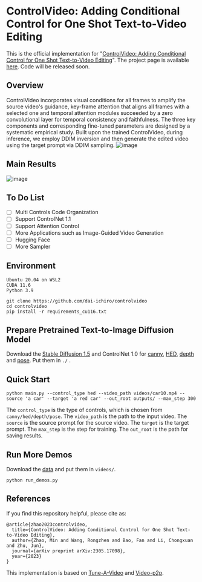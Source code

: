 # ControlVideo: Adding Conditional Control for One Shot Text-to-Video Editing 
This is the official implementation for "[ControlVideo: Adding Conditional Control for One Shot Text-to-Video Editing](http://arxiv.org/abs/2305.17098)". The project page is available [here](https://ml.cs.tsinghua.edu.cn/controlvideo/). Code will be released soon.
## Overview
ControlVideo incorporates visual conditions for all frames to amplify the source video's guidance, key-frame attention that aligns all frames with a selected one and temporal attention modules succeeded by a zero convolutional layer for temporal consistency and faithfulness. The three key components and corresponding fine-tuned parameters are designed by a systematic empirical study. Built upon the trained ControlVideo, during inference, we employ DDIM inversion and then generate the edited video using the target prompt via DDIM sampling.
![image](assets/method.png)
## Main Results
![image](assets/demo.png)
## To Do List
- [ ] Multi Controls Code Organization
- [ ] Support ControlNet 1.1 
- [ ] Support Attention Control
- [ ] More Applications such as Image-Guided Video Generation
- [ ] Hugging Face
- [ ] More Sampler
## Environment
```
Ubuntu 20.04 on WSL2
CUDA 11.6
Python 3.9
```

```
git clone https://github.com/dai-ichiro/controlvideo
cd controlvideo
pip install -r requirements_cu116.txt
```
## Prepare Pretrained Text-to-Image Diffusion Model
Download the [Stable Diffusion 1.5](https://huggingface.co/runwayml/stable-diffusion-v1-5/tree/main) and ControlNet 1.0 for [canny](https://huggingface.co/lllyasviel/sd-controlnet-canny/tree/main), [HED](https://huggingface.co/lllyasviel/sd-controlnet-hed), [depth](https://huggingface.co/lllyasviel/sd-controlnet-depth) and [pose](https://huggingface.co/lllyasviel/sd-controlnet-openpose). Put them in ```./``` .
## Quick Start
```
python main.py --control_type hed --video_path videos/car10.mp4 --source 'a car' --target 'a red car' --out_root outputs/ --max_step 300 
```
The ```control_type``` is the type of controls, which is chosen from ```canny/hed/depth/pose```. The ```video_path``` is the path to the input video. The ```source``` is the source prompt for the source video. The ```target``` is the target prompt. The ```max_step``` is the step for training. The ```out_root``` is the path for saving results. 
## Run More Demos 
Download the [data](https://drive.google.com/drive/folders/1RrYCaq6QxSVD2K4wJFrTyDnISli8f625?usp=sharing) and put them in ```videos/```.
```
python run_demos.py
```
## References
If you find this repository helpful, please cite as:
```
@article{zhao2023controlvideo,
  title={ControlVideo: Adding Conditional Control for One Shot Text-to-Video Editing},
  author={Zhao, Min and Wang, Rongzhen and Bao, Fan and Li, Chongxuan and Zhu, Jun},
  journal={arXiv preprint arXiv:2305.17098},
  year={2023}
}
```
This implementation is based on [Tune-A-Video](https://github.com/showlab/Tune-A-Video) and [Video-p2p](https://github.com/ShaoTengLiu/Video-P2P).


